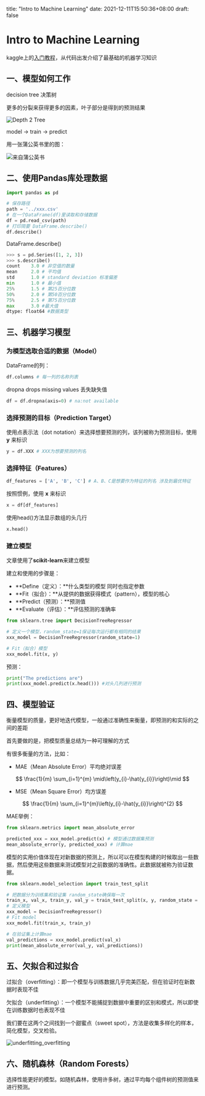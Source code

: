 title: "Intro to Machine Learning"
date: 2021-12-11T15:50:36+08:00
draft: false

# 
# Intro to Machine Learning

kaggle上的[入门教程](https://www.kaggle.com/learn/intro-to-machine-learning)，从代码出发介绍了最基础的机器学习知识

## 一、模型如何工作

decision tree 决策树

更多的分裂来获得更多的因素，叶子部分是得到的预测结果

![Depth 2 Tree](https://cdn.jsdelivr.net/gh/ZDaneel/cloudimg@main/img/202112081517347.png)

model -> train -> predict 

用一张蒲公英书里的图：

![来自蒲公英书](https://cdn.jsdelivr.net/gh/ZDaneel/cloudimg@main/img/202112081339772.png)

## 二、使用Pandas库处理数据

```python
import pandas as pd
```

```python
# 保存路径
path = '../xxx.csv'
# 在一个DataFrame(df)里读取和存储数据
df = pd.read_csv(path) 
# 打印简要 DataFrame.describe()
df.describe()
```

DataFrame.describe()

```python
>>> s = pd.Series([1, 2, 3])
>>> s.describe()
count    3.0 # 非空值的数量
mean     2.0 # 平均值
std      1.0 # standard deviation 标准偏差
min      1.0 # 最小值
25%      1.5 # 第25百分位数 
50%      2.0 # 第50百分位数
75%      2.5 # 第75百分位数
max      3.0 #最大值
dtype: float64 #数据类型
```

## 三、机器学习模型

### 为模型选取合适的数据（Model）

DataFrame的列：

```python
df.columns # 每一列的名称列表
```

dropna drops missing values 丢失缺失值

```python
df = df.dropna(axis=0) # na:not available
```

### 选择预测的目标（Prediction Target）

使用点表示法（dot notation）来选择想要预测的列，该列被称为预测目标，使用 **y** 来标识

```python
y = df.XXX # XXX为想要预测的列名 
```

### 选择特征（Features）

```python
df_features = ['A', 'B', 'C'] # A、B、C是想要作为特征的列名 涉及到最优特征
```

按照惯例，使用 **x** 来标识

```python
x = df[df_features]
```

使用head()方法显示数组的头几行

```python
x.head()
```

### 建立模型

文章使用了**scikit-learn**来建立模型

建立和使用的步骤是：

- **Define（定义）：**什么类型的模型 同时也指定参数
- **Fit（拟合）：**从提供的数据获得模式（pattern），模型的核心
- **Predict（预测）：**预测值
- **Evaluate（评估）：**评估预测的准确率

```python
from sklearn.tree import DecisionTreeRegressor

# 定义一个模型，random_state=1保证每次运行都有相同的结果
xxx_model = DecisionTreeRegressor(random_state=1)

# Fit（拟合）模型
xxx_model.fit(x, y)
```

预测：

```python
print("The predictions are")
print(xxx_model.predict(x.head())) #对头几列进行预测 
```

## 四、模型验证

衡量模型的质量，更好地迭代模型，一般通过准确性来衡量，即预测的和实际的之间的差距

首先要做的是，把模型质量总结为一种可理解的方式

有很多衡量的方法，比如：

- MAE（Mean Absolute Error）平均绝对误差

$$
\frac{1}{m} \sum_{i=1}^{m} \mid\left(y_{i}-\hat{y_{i}}\right)\mid
$$



- MSE（Mean Square Error）均方误差

$$
\frac{1}{m} \sum_{i=1}^{m}\left(y_{i}-\hat{y_{i}}\right)^{2}
$$

MAE举例：

```python
from sklearn.metrics import mean_absolute_error

predicted_xxx = xxx_model.predict(x) # 模型通过数据集预测
mean_absolute_error(y, predicted_xxx) # 计算mae
```

模型的实用价值体现在对新数据的预测上，所以可以在模型构建的时候取出一些数据，然后使用这些数据来测试模型对之前数据的准确性。此数据就被称为验证数据。

```python
from sklearn.model_selection import train_test_split

# 把数据分为训练集和验证集 random_state确保每一次
train_x, val_x, train_y, val_y = train_test_split(x, y, random_state = 0)
# 定义模型
xxx_model = DecisionTreeRegressor()
# Fit model
xxx_model.fit(train_x, train_y)

# 在验证集上计算mae
val_predictions = xxx_model.predict(val_x)
print(mean_absolute_error(val_y, val_predictions))
```

## 五、欠拟合和过拟合

过拟合（overfitting）：即一个模型与训练数据几乎完美匹配，但在验证时在新数据时表现不佳

欠拟合（underfitting）：一个模型不能捕捉到数据中重要的区别和模式，所以即使在训练数据时也表现不佳

我们要在这两个之间找到一个甜蜜点（sweet spot），方法是收集多样化的样本，简化模型，交叉检验。

![underfitting_overfitting](https://cdn.jsdelivr.net/gh/ZDaneel/cloudimg@main/img/202112092119970.png)

## 六、随机森林（Random Forests）

选择性能更好的模型。如随机森林，使用许多树，通过平均每个组件树的预测值来进行预测。
